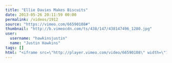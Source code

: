 ```yaml
---
title: "Ellie Davies Makes Biscuits"
date: 2013-05-26 20:11:59 00:00
permalink: /videos/1912
source: "https://vimeo.com/66590108#"
thumbnail: "http://b.vimeocdn.com/ts/438/147/438147496_1280.jpg"
user:
  username: "hawkinsjustin"
  name: "Justin Hawkins"
tags: []
html: "<iframe src=\"http://player.vimeo.com/video/66590108\" width=\"1280\" height=\"720\" frameborder=\"0\" webkitAllowFullScreen mozallowfullscreen allowFullScreen></iframe>"
---
```


